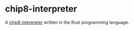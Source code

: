 # chip8-interpreter

A [chip8 interpreter](https://en.wikipedia.org/wiki/CHIP-8) written in the Rust programming language. 
